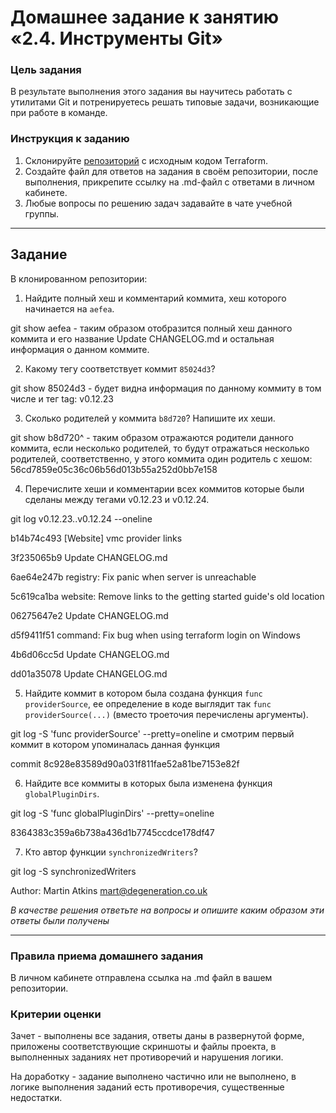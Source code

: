 # Домашнее задание к занятию «2.4. Инструменты Git»

### Цель задания

В результате выполнения этого задания вы научитесь работать с утилитами Git и  потренируетесь решать типовые задачи, возникающие при работе в команде. 

### Инструкция к заданию

1. Склонируйте [репозиторий](https://github.com/hashicorp/terraform) с исходным кодом Terraform.
2. Создайте файл для ответов на задания в своём репозитории, после выполнения, прикрепите ссылку на .md-файл с ответами в личном кабинете.
3. Любые вопросы по решению задач задавайте в чате учебной группы.

------

## Задание

В клонированном репозитории:

1. Найдите полный хеш и комментарий коммита, хеш которого начинается на `aefea`. 

git show aefea - таким образом отобразится полный хеш данного коммита и его название Update CHANGELOG.md и остальная информация о данном коммите.

2. Какому тегу соответствует коммит `85024d3`?

git show 85024d3 - будет видна информация по данному коммиту в том числе и тег tag: v0.12.23 

3. Сколько родителей у коммита `b8d720`? Напишите их хеши.

git show b8d720^ - таким образом отражаются родители данного коммита, если несколько родителей, то будут отражаться несколько родителей, соответственно, у этого коммита один родитель с хешом: 56cd7859e05c36c06b56d013b55a252d0bb7e158

4. Перечислите хеши и комментарии всех коммитов которые были сделаны между тегами  v0.12.23 и v0.12.24.

git log v0.12.23..v0.12.24 --oneline

b14b74c493 [Website] vmc provider links

3f235065b9 Update CHANGELOG.md

6ae64e247b registry: Fix panic when server is unreachable

5c619ca1ba website: Remove links to the getting started guide's old location

06275647e2 Update CHANGELOG.md

d5f9411f51 command: Fix bug when using terraform login on Windows

4b6d06cc5d Update CHANGELOG.md

dd01a35078 Update CHANGELOG.md

5. Найдите коммит в котором была создана функция `func providerSource`, ее определение в коде выглядит 
так `func providerSource(...)` (вместо троеточия перечислены аргументы).

git log -S 'func providerSource' --pretty=oneline и смотрим первый коммит в котором упоминалась данная функция

commit 8c928e83589d90a031f811fae52a81be7153e82f

6. Найдите все коммиты в которых была изменена функция `globalPluginDirs`.

git log -S 'func globalPluginDirs' --pretty=oneline

8364383c359a6b738a436d1b7745ccdce178df47

7. Кто автор функции `synchronizedWriters`? 

git log -S synchronizedWriters

Author: Martin Atkins <mart@degeneration.co.uk>

*В качестве решения ответьте на вопросы и опишите каким образом эти ответы были получены*

---

### Правила приема домашнего задания

В личном кабинете отправлена ссылка на .md файл в вашем репозитории.

### Критерии оценки

Зачет - выполнены все задания, ответы даны в развернутой форме, приложены соответствующие скриншоты и файлы проекта, в выполненных заданиях нет противоречий и нарушения логики.

На доработку - задание выполнено частично или не выполнено, в логике выполнения заданий есть противоречия, существенные недостатки. 

